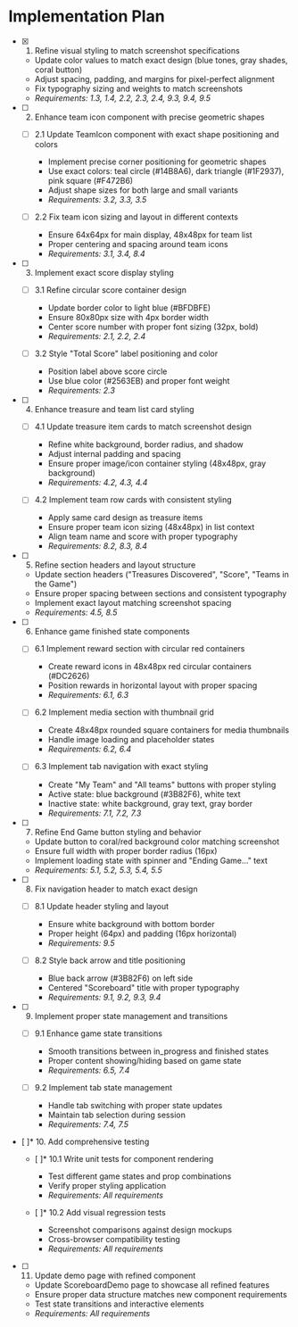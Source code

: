 # Implementation Plan

- [x] 1. Refine visual styling to match screenshot specifications
  - Update color values to match exact design (blue tones, gray shades, coral button)
  - Adjust spacing, padding, and margins for pixel-perfect alignment
  - Fix typography sizing and weights to match screenshots
  - _Requirements: 1.3, 1.4, 2.2, 2.3, 2.4, 9.3, 9.4, 9.5_

- [ ] 2. Enhance team icon component with precise geometric shapes
  - [ ] 2.1 Update TeamIcon component with exact shape positioning and colors
    - Implement precise corner positioning for geometric shapes
    - Use exact colors: teal circle (#14B8A6), dark triangle (#1F2937), pink square (#F472B6)
    - Adjust shape sizes for both large and small variants
    - _Requirements: 3.2, 3.3, 3.5_

  - [ ] 2.2 Fix team icon sizing and layout in different contexts
    - Ensure 64x64px for main display, 48x48px for team list
    - Proper centering and spacing around team icons
    - _Requirements: 3.1, 3.4, 8.4_

- [ ] 3. Implement exact score display styling
  - [ ] 3.1 Refine circular score container design
    - Update border color to light blue (#BFDBFE)
    - Ensure 80x80px size with 4px border width
    - Center score number with proper font sizing (32px, bold)
    - _Requirements: 2.1, 2.2, 2.4_

  - [ ] 3.2 Style "Total Score" label positioning and color
    - Position label above score circle
    - Use blue color (#2563EB) and proper font weight
    - _Requirements: 2.3_

- [ ] 4. Enhance treasure and team list card styling
  - [ ] 4.1 Update treasure item cards to match screenshot design
    - Refine white background, border radius, and shadow
    - Adjust internal padding and spacing
    - Ensure proper image/icon container styling (48x48px, gray background)
    - _Requirements: 4.2, 4.3, 4.4_

  - [ ] 4.2 Implement team row cards with consistent styling
    - Apply same card design as treasure items
    - Ensure proper team icon sizing (48x48px) in list context
    - Align team name and score with proper typography
    - _Requirements: 8.2, 8.3, 8.4_

- [ ] 5. Refine section headers and layout structure
  - Update section headers ("Treasures Discovered", "Score", "Teams in the Game")
  - Ensure proper spacing between sections and consistent typography
  - Implement exact layout matching screenshot spacing
  - _Requirements: 4.5, 8.5_

- [ ] 6. Enhance game finished state components
  - [ ] 6.1 Implement reward section with circular red containers
    - Create reward icons in 48x48px red circular containers (#DC2626)
    - Position rewards in horizontal layout with proper spacing
    - _Requirements: 6.1, 6.3_

  - [ ] 6.2 Implement media section with thumbnail grid
    - Create 48x48px rounded square containers for media thumbnails
    - Handle image loading and placeholder states
    - _Requirements: 6.2, 6.4_

  - [ ] 6.3 Implement tab navigation with exact styling
    - Create "My Team" and "All teams" buttons with proper styling
    - Active state: blue background (#3B82F6), white text
    - Inactive state: white background, gray text, gray border
    - _Requirements: 7.1, 7.2, 7.3_

- [ ] 7. Refine End Game button styling and behavior
  - Update button to coral/red background color matching screenshot
  - Ensure full width with proper border radius (16px)
  - Implement loading state with spinner and "Ending Game..." text
  - _Requirements: 5.1, 5.2, 5.3, 5.4, 5.5_

- [ ] 8. Fix navigation header to match exact design
  - [ ] 8.1 Update header styling and layout
    - Ensure white background with bottom border
    - Proper height (64px) and padding (16px horizontal)
    - _Requirements: 9.5_

  - [ ] 8.2 Style back arrow and title positioning
    - Blue back arrow (#3B82F6) on left side
    - Centered "Scoreboard" title with proper typography
    - _Requirements: 9.1, 9.2, 9.3, 9.4_

- [ ] 9. Implement proper state management and transitions
  - [ ] 9.1 Enhance game state transitions
    - Smooth transitions between in_progress and finished states
    - Proper content showing/hiding based on game state
    - _Requirements: 6.5, 7.4_

  - [ ] 9.2 Implement tab state management
    - Handle tab switching with proper state updates
    - Maintain tab selection during session
    - _Requirements: 7.4, 7.5_

- [ ]\* 10. Add comprehensive testing
  - [ ]\* 10.1 Write unit tests for component rendering
    - Test different game states and prop combinations
    - Verify proper styling application
    - _Requirements: All requirements_

  - [ ]\* 10.2 Add visual regression tests
    - Screenshot comparisons against design mockups
    - Cross-browser compatibility testing
    - _Requirements: All requirements_

- [ ] 11. Update demo page with refined component
  - Update ScoreboardDemo page to showcase all refined features
  - Ensure proper data structure matches new component requirements
  - Test state transitions and interactive elements
  - _Requirements: All requirements_
